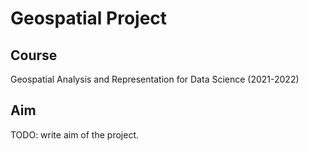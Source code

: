 # Geospatial Project

## Course

Geospatial Analysis and Representation for Data Science (2021-2022)

## Aim

TODO: write aim of the project.
